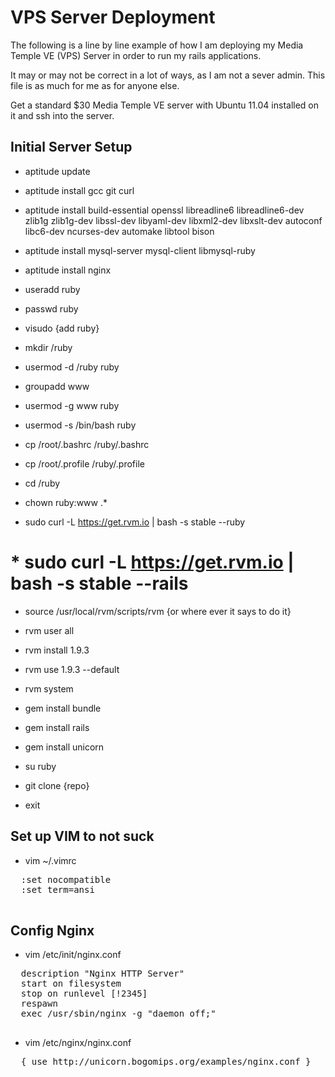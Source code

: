VPS Server Deployment
=====================

The following is a line by line example of how I am deploying my Media Temple VE (VPS) Server in order to run my rails applications.

It may or may not be correct in a lot of ways, as I am not a sever admin.   This file is as much for me as for anyone else.

Get a standard $30 Media Temple VE server with Ubuntu 11.04 installed on it and ssh into the server.

Initial Server Setup
--------------------

  * aptitude update
  * aptitude install gcc git curl
  * aptitude install build-essential openssl libreadline6 libreadline6-dev zlib1g zlib1g-dev libssl-dev libyaml-dev libxml2-dev libxslt-dev autoconf libc6-dev ncurses-dev automake libtool bison
  * aptitude install mysql-server mysql-client libmysql-ruby
  * aptitude install nginx

  * useradd ruby
  * passwd ruby
  * visudo {add ruby}
  * mkdir /ruby
  * usermod -d /ruby ruby
  * groupadd www
  * usermod -g www ruby
  * usermod -s /bin/bash ruby
  * cp /root/.bashrc /ruby/.bashrc
  * cp /root/.profile /ruby/.profile
  * cd /ruby
  * chown ruby:www .*

  * sudo curl -L https://get.rvm.io | bash -s stable --ruby
  # * sudo curl -L https://get.rvm.io | bash -s stable --rails

  * source /usr/local/rvm/scripts/rvm {or where ever it says to do it}
  * rvm user all
  * rvm install 1.9.3
  * rvm use 1.9.3 --default
  * rvm system

  * gem install bundle
  * gem install rails
  * gem install unicorn


  * su ruby
  * git clone {repo}
  * exit



Set up VIM to not suck
----------------------

  * vim ~/.vimrc
  <pre>
  :set nocompatible
  :set term=ansi
  </pre>


Config Nginx
------------

  * vim /etc/init/nginx.conf
  <pre>
  description "Nginx HTTP Server"
  start on filesystem
  stop on runlevel [!2345]
  respawn
  exec /usr/sbin/nginx -g "daemon off;"
  </pre>

  * vim /etc/nginx/nginx.conf
  <pre>
  { use http://unicorn.bogomips.org/examples/nginx.conf }
  </pre>


